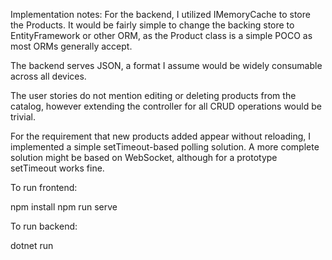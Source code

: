 Implementation notes:
For the backend, I utilized IMemoryCache to store the Products. It would be fairly simple to change the backing store to EntityFramework or other ORM, as the Product class is a simple POCO as most ORMs generally accept. 

The backend serves JSON, a format I assume would be widely consumable across all devices.

The user stories do not mention editing or deleting products from the catalog, however extending the controller for all CRUD operations would be trivial.

For the requirement that new products added appear without reloading, I implemented a simple setTimeout-based polling solution. A more complete solution might be based on WebSocket, although for a prototype setTimeout works fine.

To run frontend:

npm install
npm run serve 

To run backend:

dotnet run
